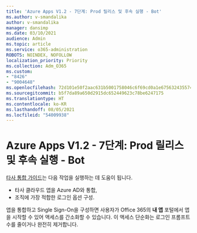 ```yaml
---
title: 'Azure Apps V1.2 - 7단계: Prod 릴리스 및 후속 실행 - Bot'
ms.author: v-smandalika
author: v-smandalika
manager: dansimp
ms.date: 03/10/2021
audience: Admin
ms.topic: article
ms.service: o365-administration
ROBOTS: NOINDEX, NOFOLLOW
localization_priority: Priority
ms.collection: Adm_O365
ms.custom:
- "8426"
- "9004648"
ms.openlocfilehash: 72d101e50f2aac631b5001758046c6f69cd0a1e675632435574a32530a4b3095
ms.sourcegitcommit: b5f7da89a650d2915dc652449623c78be6247175
ms.translationtype: HT
ms.contentlocale: ko-KR
ms.lasthandoff: 08/05/2021
ms.locfileid: "54009938"
---
```

# <a name="azure-apps-v12---phase-7-prod-release-and-followup---bot"></a>Azure Apps V1.2 - 7단계: Prod 릴리스 및 후속 실행 - Bot

[타사 통합 가이드](https://admin.microsoft.com/AdminPortal/Home)는 다음 작업을 실행하는 데 도움이 됩니다. 
- 타사 클라우드 앱을 Azure AD와 통합, 
- 조직에 가장 적합한 로그인 옵션 구성.

앱을 통합하고 Single Sign-On을 구성하면 사용자가 Office 365의 **내 앱** 포털에서 앱을 시작할 수 있어 액세스를 간소화할 수 있습니다. 이 액세스 단순화는 로그인 프롬프트 수를 줄이거나 완전히 제거합니다.
